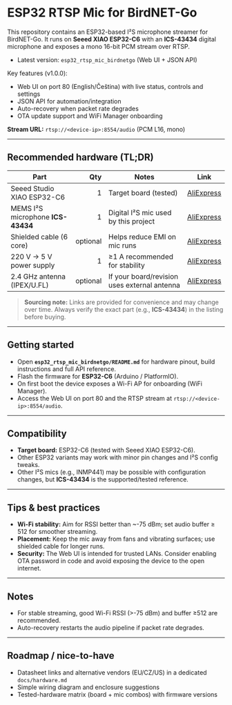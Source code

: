 # ESP32 RTSP Mic for BirdNET-Go

This repository contains an ESP32-based I²S microphone streamer for BirdNET-Go. It runs on **Seeed XIAO ESP32-C6** with an **ICS-43434** digital microphone and exposes a mono 16-bit PCM stream over RTSP.

- Latest version: `esp32_rtsp_mic_birdnetgo` (Web UI + JSON API)

Key features (v1.0.0):
- Web UI on port 80 (English/Čeština) with live status, controls and settings
- JSON API for automation/integration
- Auto-recovery when packet rate degrades
- OTA update support and WiFi Manager onboarding

**Stream URL:** `rtsp://<device-ip>:8554/audio` (PCM L16, mono)

---

## Recommended hardware (TL;DR)

| Part | Qty | Notes | Link |
|---|---:|---|---|
| Seeed Studio XIAO ESP32-C6 | 1 | Target board (tested) | [AliExpress](https://www.aliexpress.com/item/1005007341738903.html) |
| MEMS I²S microphone **ICS-43434** | 1 | Digital I²S mic used by this project | [AliExpress](https://www.aliexpress.com/item/1005008956861273.html) |
| Shielded cable (6 core) | optional | Helps reduce EMI on mic runs | [AliExpress](https://www.aliexpress.com/item/1005002586286399.html) |
| 220 V → 5 V power supply | 1 | ≥1 A recommended for stability | [AliExpress](https://www.aliexpress.com/item/1005002624537795.html) |
| 2.4 GHz antenna (IPEX/U.FL) | optional | If your board/revision uses external antenna | [AliExpress](https://www.aliexpress.com/item/1005008490414283.html) |

> **Sourcing note:** Links are provided for convenience and may change over time. Always verify the exact part (e.g., **ICS-43434**) in the listing before buying.

---

## Getting started

- Open **`esp32_rtsp_mic_birdnetgo/README.md`** for hardware pinout, build instructions and full API reference.
- Flash the firmware for **ESP32-C6** (Arduino / PlatformIO).
- On first boot the device exposes a Wi-Fi AP for onboarding (WiFi Manager).  
- Access the Web UI on port 80 and the RTSP stream at `rtsp://<device-ip>:8554/audio`.

---

## Compatibility

- **Target board:** ESP32-C6 (tested with Seeed XIAO ESP32-C6).  
- Other ESP32 variants may work with minor pin changes and I²S config tweaks.
- Other I²S mics (e.g., INMP441) may be possible with configuration changes, but **ICS-43434** is the supported/tested reference.

---

## Tips & best practices

- **Wi-Fi stability:** Aim for RSSI better than ~-75 dBm; set audio buffer ≥ 512 for smoother streaming.
- **Placement:** Keep the mic away from fans and vibrating surfaces; use shielded cable for longer runs.
- **Security:** The Web UI is intended for trusted LANs. Consider enabling OTA password in code and avoid exposing the device to the open internet.

---

## Notes

- For stable streaming, good Wi-Fi RSSI (>-75 dBm) and buffer ≥512 are recommended.
- Auto-recovery restarts the audio pipeline if packet rate degrades.

---

## Roadmap / nice-to-have

- Datasheet links and alternative vendors (EU/CZ/US) in a dedicated `docs/hardware.md`
- Simple wiring diagram and enclosure suggestions
- Tested-hardware matrix (board + mic combos) with firmware versions

